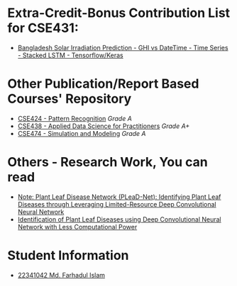 # Extra-Credit-Bonus Contribution List for CSE431:
- [Bangladesh Solar Irradiation Prediction - GHI vs DateTime - Time Series - Stacked LSTM - Tensorflow/Keras](https://github.com/farhad324/BD-Solar-Irradiation-Prediction-Stacked-LSTM)

# Other Publication/Report Based Courses' Repository
- [CSE424 - Pattern Recognition](https://github.com/farhad324/CSE424) *Grade A*
- [CSE438 - Applied Data Science for Practitioners](https://github.com/farhad324/CSE438) *Grade A+*
- [CSE474 - Simulation and Modeling](https://github.com/farhad324/Monte-Carlo-Dropout-Project-BRACU-CSE474) *Grade A*

# Others - Research Work, You can read
- [Note: Plant Leaf Disease Network (PLeaD-Net): Identifying Plant Leaf Diseases through Leveraging Limited-Resource Deep Convolutional Neural Network](https://www.researchgate.net/publication/361561141_Note_Plant_Leaf_Disease_Network_PLeaD-Net_Identifying_Plant_Leaf_Diseases_through_Leveraging_Limited-Resource_Deep_Convolutional_Neural_Network)
- [Identification of Plant Leaf Diseases using Deep Convolutional Neural Network with Less Computational Power](https://www.researchgate.net/publication/356811443_Identification_of_Plant_Leaf_Diseases_using_Deep_Convolutional_Neural_Network_with_Less_Computational_Power)
# Student Information
- [22341042 Md. Farhadul Islam](https://github.com/farhad324) 

